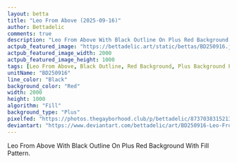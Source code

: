 ```yaml
---
layout: betta
title: "Leo From Above (2025-09-16)"
author: Bettadelic
comments: true
description: "Leo From Above With Black Outline On Plus Red Background With Fill Pattern."
actpub_featured_image: "https://bettadelic.art/static/bettas/BD250916.jpg"
actpub_featured_image_width: 2000
actpub_featured_image_height: 1000
tags: [Leo From Above, Black Outline, Red Background, Plus Background Pattern, Fill Pattern, September 2025]
unitName: "BD250916"
line_color: "Black"
background_color: "Red"
width: 2000
height: 1000
algorithm: "Fill"
background_type: "Plus"
pixelfed: "https://photos.thegayborhood.club/p/bettadelic/873703831521306152"
deviantart: "https://www.deviantart.com/bettadelic/art/BD250916-Leo-From-Above-2025-09-16-1242326282"
---
```


Leo From Above With Black Outline On Plus Red Background With Fill Pattern.
